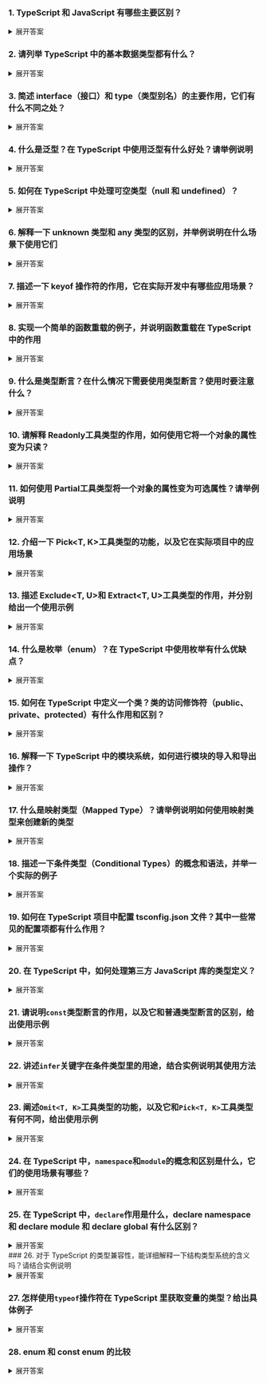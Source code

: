 ### 1. TypeScript 和 JavaScript 有哪些主要区别？

<details>
<summary>展开答案</summary>

- **静态类型检查**：JavaScript 是动态类型语言，变量类型在运行时确定，这可能导致运行时出现类型相关错误。而 TypeScript 是静态类型语言，在编译阶段就会进行类型检查，能提前发现很多类型错误，提高代码的可靠性和可维护性。
- **语法扩展**：TypeScript 在 JavaScript 基础上增加了类型注解、接口、枚举等语法，让代码结构更清晰，易于理解和维护。
- **编译步骤**：JavaScript 代码可以直接在浏览器或 Node.js 环境中运行，而 TypeScript 代码需要先编译成 JavaScript 代码才能运行。

</details>

### 2. 请列举 TypeScript 中的基本数据类型都有什么？

<details>
<summary>展开答案</summary>

- **number**：表示数值类型，包括整数和浮点数，如 `let num: number = 10;`。
- **string**：表示文本类型，如 `let str: string = "hello";`。
- **boolean**：表示布尔类型，只有两个值 `true` 和 `false`，如 `let isDone: boolean = false;`。
- **null**：表示空值，只有一个值 `null`，如 `let n: null = null;`。
- **undefined**：表示未定义的值，只有一个值 `undefined`，如 `let u: undefined = undefined;`。
-
- **any**：表示任意类型，当你不确定变量的具体类型时可以使用，如 `let value: any = "hello"; value = 10;`。
- **void**：通常用于函数没有返回值的情况，如 `function sayHello(): void { console.log("Hello"); }`。
- **never**：TypeScript 中的 never 类型表示永远不会出现的值（如抛出异常或无限循环的函数），比如一个函数，根本不可能走完，因为你抛出异常了，这个时候就可以给它的返回值写 never
- **unknown**：TypeScript 中的 unknown 类型表示未知类型，必须经过类型检查后才能使用，比如需要类型检查的时候，参数可以先写 unknown
- **Tuple**：元组类型，表示一个已知数量和类型的数组，这个不算是基础类型吧，`let person: [string, number] = ["Alice", 25];`,要求你固定顺序且固定类型

</details>

### 3. 简述 interface（接口）和 type（类型别名）的主要作用，它们有什么不同之处？

<details>
<summary>展开答案</summary>

- **主要作用**：
  - **interface**：用于定义对象的形状，描述对象的属性和方法的类型。可以实现继承，用于类的实现。
  - **type**：可以定义各种类型，包括基本类型、联合类型、交叉类型、函数类型等，更灵活、更复杂
- **不同之处**：
  - **语法**：interface 使用 `interface` 关键字定义，type 使用 `type` 关键字定义。
  - **扩展性**：interface 可以重复定义，会自动合并，而 type 一旦定义不能重复定义。
  - **定义类型范围**：interface 主要用于定义对象类型，type 可以定义更广泛的类型。
- **使用场景**：
  - **interface**：适合定义对象类型和类实现。一般来说，能用 interface，都用 interface，当 interface 搞不定的时候，再考虑 type
  - **type**：适合定义更广泛的类型，包括联合类型、交叉类型、函数类型等。

</details>

### 4. 什么是泛型？在 TypeScript 中使用泛型有什么好处？请举例说明

<details>
<summary>展开答案</summary>

- **泛型定义**：泛型是指在定义函数、接口或类的时候，不预先指定具体的类型，而是在使用的时候再指定类型的一种特性。
- **好处**：
  - **代码复用**：可以编写通用的函数、接口或类，提高代码的复用性。
  - **类型安全**：在编译阶段进行类型检查，保证类型的正确性。
- **示例**：

```typescript
function identity<T>(arg: T): T {
    return arg;
}

let output1 = identity<string>('myString');
let output2 = identity<number>(100);

function getFirstElement<T>(arr: T[]): T {
    return arr[0];
}
const arr = [1, 2, 3];
const firstNumber = getFirstElement(arr);
```

</details>

### 5. 如何在 TypeScript 中处理可空类型（null 和 undefined）？

<details>
<summary>展开答案</summary>

- **可选参数和可选属性**：在参数或属性后面加 `?` 表示可选，可能为 `undefined`。

```typescript
function printName(name?: string) {
    if (name) {
        console.log(name);
    }
}
```

- **联合类型**：使用 `|` 组合类型，如 `string | null | undefined`。

```typescript
let value: string | null | undefined;
if (value !== null && value !== undefined) {
    console.log(value.length);
}
```

- **非空断言操作符**：使用 `!` 断言变量不为 `null` 或 `undefined`。

```typescript
let value: string | null = 'hello';
let length = value!.length;
```

</details>

### 6. 解释一下 unknown 类型和 any 类型的区别，并举例说明在什么场景下使用它们

<details>
<summary>展开答案</summary>

- **区别**：
  - **any**：可以赋值给任意类型，也可以接收任意类型的值，使用 `any` 会绕过类型检查，失去类型安全。
  - **unknown**：表示未知类型，不能直接赋值给其他类型，需要进行类型检查或类型断言后才能使用，更安全。
- **使用场景**：
  - **any**：当你无法确定类型且不想处理类型检查时可以使用，但应尽量避免。
  - **unknown**：当从外部获取数据，不确定数据类型时使用，在使用前进行类型检查。

```typescript
function processValue(value: unknown) {
    if (typeof value === 'string') {
        console.log(value.toUpperCase());
    }
}
```

</details>

### 7. 描述一下 keyof 操作符的作用，它在实际开发中有哪些应用场景？

<details>
<summary>展开答案</summary>

- **作用**：`keyof` 操作符用于获取一个类型的所有属性名组成的联合类型。
- **应用场景**：
  - **类型安全的属性访问**：可以确保访问的属性名是合法的。
  - **泛型约束**：在泛型中约束类型的属性。

```typescript
interface Person {
    name: string;
    age: number;
}

type PersonKeys = keyof Person; // "name" | "age"

function getProperty<T, K extends keyof T>(obj: T, key: K) {
    return obj[key];
}

let person: Person = { name: 'John', age: 30 };
let name = getProperty(person, 'name');
```

</details>

### 8. 实现一个简单的函数重载的例子，并说明函数重载在 TypeScript 中的作用

<details>
<summary>展开答案</summary>

- **示例**：

```typescript
function add(a: number, b: number): number;
function add(a: string, b: string): string;
function add(a: any, b: any): any {
    return a + b;
}

let result1 = add(1, 2);
let result2 = add('hello', ' world');
```

- **作用**：函数重载允许一个函数接受不同类型和数量的参数，根据不同的参数类型和数量提供不同的实现，提高函数的灵活性和可读性。正常来说确实没啥用，就多了个签名，实现还是要区分，它不像 Java 的重载，人家那个才是真正的重载。

</details>

### 9. 什么是类型断言？在什么情况下需要使用类型断言？使用时要注意什么？

<details>
<summary>展开答案</summary>

- **类型断言定义**：类型断言是一种告诉编译器某个变量的具体类型的方式，它不会改变变量的实际类型，只是在编译阶段进行类型检查。
- **使用场景**：
  - 当你比编译器更了解某个变量的类型时。
  - 从 `any` 或 `unknown` 类型转换为具体类型。
  - 还有如果遇到类似于函数重载，然后里面要使用到类型检查的时候，由于 typeof 都是动态检查，所以返回值必须要靠类型断言来确保类型安全。
- **注意事项**：类型断言只是一种编译时的提示，不会进行运行时的类型检查，如果断言错误可能会导致运行时错误。反正别滥用就对了。

```typescript
let value: any = 'hello';
let length = (value as string).length;
```

</details>

### 10. 请解释 Readonly<T>工具类型的作用，如何使用它将一个对象的属性变为只读？

<details>
<summary>展开答案</summary>

- **作用**：`Readonly<T>` 工具类型用于将一个类型的所有属性变为只读，防止属性被修改。
- **使用方法**：

```typescript
interface Person {
    name: string;
    age: number;
}

let readonlyPerson: Readonly<Person> = { name: 'John', age: 30 };
// readonlyPerson.age = 31; // 报错，属性只读

// 自己实现一个
type myReadonly<T> = {
    readonly [P in keyof T]: T[P];
};
```

</details>

### 11. 如何使用 Partial<T>工具类型将一个对象的属性变为可选属性？请举例说明

<details>
<summary>展开答案</summary>

- **作用**：`Partial<T>` 工具类型用于将一个类型的所有属性变为可选属性。
- **使用方法**：

```typescript
interface Person {
    name: string;
    age: number;
}

let partialPerson: Partial<Person> = { name: 'John' };

// 自己实现一个
type myPartial<T> = {
    [P in keyof T]?: T[P];
};
```

</details>

### 12. 介绍一下 Pick<T, K>工具类型的功能，以及它在实际项目中的应用场景

<details>
<summary>展开答案</summary>

- **功能**：`Pick<T, K>` 工具类型用于从一个类型 `T` 中选取部分属性 `K` 组成一个新的类型。
- **应用场景**：当你只需要一个对象的部分属性时，可以使用 `Pick` 来创建一个新的类型。

```typescript
interface Person {
    name: string;
    age: number;
    address: string;
}

type NameAndAge = Pick<Person, 'name' | 'age'>;

let person: NameAndAge = { name: 'John', age: 30 };

// 自己实现一个
type myPick<T, K extends keyof T> = {
    [P in K]: T[P];
};
```

</details>

### 13. 描述 Exclude<T, U>和 Extract<T, U>工具类型的作用，并分别给出一个使用示例

<details>
<summary>展开答案</summary>

- **Exclude<T, U>**：从类型 `T` 中排除可以赋值给类型 `U` 的类型。

```typescript
type T = 'a' | 'b' | 'c';
type U = 'b';
type Result = Exclude<T, U>; // "a" | "c"

// 自己实现一个
type myExclude<T, U> = T extends U ? never : T;
```

- **Extract<T, U>**：从类型 `T` 中提取可以赋值给类型 `U` 的类型。

```typescript
type T = 'a' | 'b' | 'c';
type U = 'b' | 'd';
type Result = Extract<T, U>; // "b"

// 自己实现一个
type myExtract<T, U> = T extends U ? T : never;
```

</details>

### 14. 什么是枚举（enum）？在 TypeScript 中使用枚举有什么优缺点？

<details>
<summary>展开答案</summary>

- **枚举定义**：枚举是一种定义一组命名常量的方式，方便代码的阅读和维护。

```typescript
enum Color {
    Red,
    Green,
    Blue
}

let c: Color = Color.Green;
```

- **优点**：
  - 提高代码的可读性和可维护性，使用有意义的名称代替数字或字符串。
  - 提供类型检查，确保使用的值是枚举中的合法值。
- **缺点**：
  - 增加了代码的复杂度，尤其是嵌套枚举或复杂枚举。
  - 编译后会生成额外的代码，增加了文件大小。

</details>

### 15. 如何在 TypeScript 中定义一个类？类的访问修饰符（public、private、protected）有什么作用和区别？

<details>
<summary>展开答案</summary>

- **类的定义**：

```typescript
class Person {
    name: string;
    age: number;

    constructor(name: string, age: number) {
        this.name = name;
        this.age = age;
    }

    sayHello() {
        console.log(`Hello, my name is ${this.name}`);
    }
}

let person = new Person('John', 30);
person.sayHello();
```

- **访问修饰符**：
  - **public**：默认的访问修饰符，属性和方法可以在类的内部和外部访问。
  - **private**：属性和方法只能在类的内部访问，外部无法访问。
  - **protected**：属性和方法可以在类的内部和子类中访问，外部无法访问。

</details>

### 16. 解释一下 TypeScript 中的模块系统，如何进行模块的导入和导出操作？

<details>
<summary>展开答案</summary>

- **模块系统**：TypeScript 采用了 ES6 的模块系统，将代码分割成多个文件，每个文件就是一个模块。模块可以导出和导入变量、函数、类等。
- **导出操作**：使用 `export` 关键字导出模块中的内容。

```typescript
// math.ts
export function add(a: number, b: number) {
    return a + b;
}
```

- **导入操作**：使用 `import` 关键字导入模块中的内容。

```typescript
// main.ts
import { add } from './math';

let result = add(1, 2);
```

</details>

### 17. 什么是映射类型（Mapped Type）？请举例说明如何使用映射类型来创建新的类型

<details>
<summary>展开答案</summary>

- **映射类型定义**：映射类型是一种基于现有类型创建新类型的方式，通过遍历现有类型的属性并对每个属性进行转换。
- **示例**：

```typescript
interface Person {
    name: string;
    age: number;
}

type ReadonlyPerson = {
    readonly [P in keyof Person]: Person[P];
};

let readonlyPerson: ReadonlyPerson = { name: 'John', age: 30 };
// readonlyPerson.age = 31; // 报错，属性只读
```

</details>

### 18. 描述一下条件类型（Conditional Types）的概念和语法，并举一个实际的例子

<details>
<summary>展开答案</summary>

- **概念**：条件类型允许根据一个条件来选择不同的类型。
- **语法**：`T extends U ? X : Y`，如果 `T` 可以赋值给 `U`，则类型为 `X`，否则为 `Y`。
- **分布式条件类型和普通条件类型的区别**：分布式条件类型可以处理联合类型，而普通条件类型只能处理基本类型。
- **示例**：

```typescript
type IsString<T> = T extends string ? true : false;

type Result1 = IsString<string>; // true
type Result2 = IsString<number>; // false

type T = 'a' | 'b' | 'c';
type U = 'b';
type Result = Exclude<T, U>; // "a" | "c"
// 这里的T是联合类型，它会挨个把a,b,c带入进去和U匹配，这就是分布式条件类型
type myExclude<T, U> = T extends U ? never : T;
```

</details>

### 19. 如何在 TypeScript 项目中配置 tsconfig.json 文件？其中一些常见的配置项都有什么作用？

<details>
<summary>展开答案</summary>

- **配置方法**：在项目根目录下创建 `tsconfig.json` 文件，通过 JSON 格式配置 TypeScript 编译器的选项。
- **常见配置项**：
    1. **target**：指定编译后的 JavaScript 版本，如 `ES5`、`ES6`、`ESNEXT` 等。
    2. **module**：指定模块系统，如 `commonjs`、`esnext` 等。
    3. **strict**：启用所有严格类型检查选项。
    4. **outDir**：指定编译后文件的输出目录。
    5. **path**：指定需要编译的文件路径。
    6. **baseUrl**：设置模块解析的基准路径
     </details>

### 20. 在 TypeScript 中，如何处理第三方 JavaScript 库的类型定义？

<details>
<summary>展开答案</summary>

- **查找官方类型定义**：很多流行的第三方库都有官方的类型定义文件，可以通过 `npm` 安装，如 `@types/react`。
- **自定义类型定义文件**：如果没有官方的类型定义文件，可以自己创建 `.d.ts` 文件来定义类型。

```typescript
// myLibrary.d.ts
declare function myLibraryFunction(): void;
declare module 'xxx';
```

- **使用 `any` 类型**：如果实在无法获取类型定义，可以使用 `any` 类型绕过类型检查，但不推荐。

</details>

### 21. 请说明`const`类型断言的作用，以及它和普通类型断言的区别，给出使用示例

<details>
<summary>展开答案</summary>

- **作用**：`const` 类型断言用于将对象字面量的属性推断为更具体的类型，通常会将字符串字面量类型、数字字面量类型等固定下来，而不是推断为更宽泛的类型。
- **与普通类型断言的区别**：普通类型断言只是告诉编译器某个变量的具体类型，不会改变类型推断的结果；而 `const` 类型断言会影响类型推断，让推断结果更精确。
- **示例**：

```typescript
// 普通对象字面量
let obj1 = { a: 1, b: 'hello' };
// obj1.a 的类型是 number，obj1.b 的类型是 string

// 使用 const 类型断言
let obj2 = { a: 1, b: 'hello' } as const;
// obj2.a 的类型是 1，obj2.b 的类型是 "hello"
```

</details>

### 22. 讲述`infer`关键字在条件类型里的用途，结合实例说明其使用方法

<details>
<summary>展开答案</summary>

- **用途**：`infer` 关键字用于在条件类型中推断类型。它可以在条件类型的 `true` 分支中声明一个待推断的类型变量，编译器会根据实际情况推断出这个类型变量的值。
- **示例**：

```typescript
// 定义一个条件类型，用于提取函数的返回值类型
type ReturnType<T> = T extends (...args: any[]) => infer R ? R : any;

// 定义一个函数
function add(a: number, b: number): number {
    return a + b;
}

// 使用 ReturnType 类型
type AddReturnType = ReturnType<typeof add>; // number

// 自己写一个includes，infer提取数组里的值
type myIncludes<T, K> = T extends (infer U)[]
    ? K extends U
        ? true
        : false
    : false;

// 使用 infer 提取函数参数类型
type ParametersType<T> = T extends (...args: infer P) => any ? P : never;

// 提取数组里的第一个类型
type FirstElement<T> = T extends [infer First, ...any[]] ? First : never;
```

</details>

### 23. 阐述`Omit<T, K>`工具类型的功能，以及它和`Pick<T, K>`工具类型有何不同，给出使用示例

<details>
<summary>展开答案</summary>

- **功能**：`Omit<T, K>` 工具类型用于从类型 `T` 中移除指定的属性 `K`，创建一个新的类型。
- **与 `Pick<T, K>` 的不同**：`Pick<T, K>` 是从类型 `T` 中选取指定的属性 `K` 组成新类型，而 `Omit<T, K>` 是移除指定的属性 `K` 组成新类型。
- **示例**：

```typescript
interface Person {
    name: string;
    age: number;
    address: string;
}

// 使用 Pick 选取属性
type NameAndAge = Pick<Person, 'name' | 'age'>;

// 使用 Omit 移除属性
type WithoutAddress = Omit<Person, 'address'>;

// 自己实现一个omit
type MyOmit<T, K extends keyof T> = {
    [P in keyof T as P extends K ? never : P]: T[P];
};
```

</details>

### 24. 在 TypeScript 中，`namespace`和`module`的概念和区别是什么，它们的使用场景有哪些？

<details>
<summary>展开答案</summary>

- **概念**：
  - **namespace**：在早期的 TypeScript 中，`namespace` 用于组织代码，避免全局命名冲突。它可以包含类、接口、函数等。
  - **module**：ES6 引入了模块系统，TypeScript 也支持这种模块系统。模块是一个独立的文件，通过 `import` 和 `export` 关键字来管理代码的导入和导出。
- **区别**：
  - **语法**：`namespace` 使用 `namespace` 关键字定义，`module` 使用 `import` 和 `export` 关键字。
  - **作用域**：`namespace` 是全局作用域内的命名空间，`module` 是文件级别的作用域。
- **使用场景**：
  - **namespace**：在旧项目或需要在全局作用域内组织代码时使用。
  - **module**：在新项目中，推荐使用 ES6 模块系统来组织代码。

</details>

### 25. 在 TypeScript 中，`declare`作用是什么，declare namespace 和 declare module 和 declare global 有什么区别？

<details>

<summary>展开答案</summary>
    在 TypeScript 中，declare 是一个关键字，用于声明变量、类型、模块或命名空间的存在，主要就是外部的，全局的，或者本来就存在的，但是代码是无法感知推断的时候，就需要用declare声明了。

    -   **declare namespace**：用于声明命名空间或模块。
    -   **declare module**：用于声明模块或第三方库。
    -   **declare global**：用于声明全局变量或类型。
    -   **declare const**：用于声明常量。

```typescript
declare global {
    interface Window {
        a: number;
    }
}
// 使用
window.myLibrary.doSomething();

declare const _globalInitialData: {
    url: string;
    business_data: any;
    component: string;
};
// 使用
console.log(_globalInitialData);
```

</details>
### 26. 对于 TypeScript 的类型兼容性，能详细解释一下结构类型系统的含义吗？请结合实例说明

<details>
<summary>展开答案</summary>

- **结构类型系统含义**：TypeScript 采用结构类型系统，也称为鸭子类型系统。在结构类型系统中，只要两个类型的结构（属性和方法）兼容，就认为它们是兼容的，而不考虑类型的名称。
- **示例**：

```typescript
interface Point {
    x: number;
    y: number;
}

class PointClass {
    x: number;
    y: number;

    constructor(x: number, y: number) {
        this.x = x;
        this.y = y;
    }
}

let p1: Point = { x: 1, y: 2 };
let p2: PointClass = new PointClass(1, 2);

let p3: Point = p2; // 类型兼容，因为结构相同
```

</details>

### 27. 怎样使用`typeof`操作符在 TypeScript 里获取变量的类型？给出具体例子

<details>
<summary>展开答案</summary>

- **使用方法**：`typeof` 操作符在 TypeScript 中可以用于获取变量的类型。它可以用于基本类型、对象类型、函数类型等。
- **示例**：

```typescript
let num = 10;
type NumType = typeof num; // number

let person = { name: 'John', age: 30 };
type PersonType = typeof person; // { name: string; age: number; }

function add(a: number, b: number) {
    return a + b;
}
type AddFunctionType = typeof add; // (a: number, b: number) => number
```

</details>

### 28. enum 和 const enum 的比较

<details>
<summary>展开答案</summary>

- **编译结果**：
  - **enum**：编译后会生成一个对象，包含枚举成员的映射。例如：

```typescript
enum Color {
    Red,
    Green,
    Blue
}
```

编译后的 JavaScript 代码如下：

```javascript
var Color;
(function (Color) {
    Color[(Color['Red'] = 0)] = 'Red';
    Color[(Color['Green'] = 1)] = 'Green';
    Color[(Color['Blue'] = 2)] = 'Blue';
})(Color || (Color = {}));
```

- **const enum**：编译时会直接将枚举成员替换为其值，不会生成额外的对象。例如：

```typescript
const enum Color {
    Red,
    Green,
    Blue
}

let c = Color.Red;
```

编译后的 JavaScript 代码如下：

```javascript
let c = 0;
```

- **使用场景**：
  - **enum**：当需要在运行时访问枚举对象，或者需要枚举成员的反向映射（通过值获取名称）时使用。
  - **const enum**：当只需要枚举成员的值，并且希望减少编译后的代码体积时使用。需要注意的是，`const enum` 只能使用常量枚举表达式，不能使用计算值。

</details>
